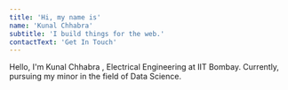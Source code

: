 ```yaml
---
title: 'Hi, my name is'
name: 'Kunal Chhabra'
subtitle: 'I build things for the web.'
contactText: 'Get In Touch'
---
```


Hello, I'm Kunal Chhabra , Electrical Engineering at IIT Bombay. Currently, pursuing my minor in the field of Data Science.